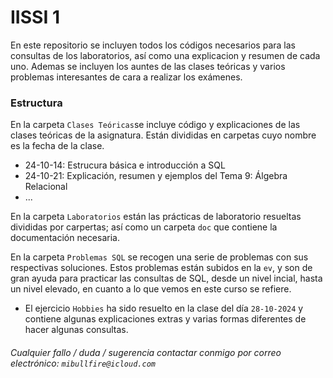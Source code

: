 # IISSI 1

En este repositorio se incluyen todos los códigos necesarios para las consultas de los laboratorios, así como una explicacion y resumen de cada uno. Ademas se incluyen los auntes de las clases teóricas y varios problemas interesantes de cara a realizar los exámenes.

### Estructura

En la carpeta `Clases Teóricas`se incluye código y explicaciones de las clases teóricas de la asignatura. Están divididas en carpetas cuyo nombre es la fecha de la clase.

- 24-10-14: Estrucura básica e introducción a SQL
- 24-10-21: Explicación, resumen y ejemplos del Tema 9: Álgebra Relacional
- ...

En la carpeta `Laboratorios` están las prácticas de laboratorio resueltas divididas por carpertas; así como un carpeta `doc` que contiene la documentación necesaria.

En la carpeta `Problemas SQL` se recogen una serie de problemas con sus respectivas soluciones. Estos problemas están subidos en la `ev`, y son de gran ayuda para practicar las consultas de SQL, desde un nivel incial, hasta un nivel elevado, en cuanto a lo que vemos en este curso se refiere.

- El ejercicio `Hobbies` ha sido resuelto en la clase del día `28-10-2024` y contiene algunas explicaciones extras y varias formas diferentes de hacer algunas consultas.

###### Cualquier fallo / duda / sugerencia contactar conmigo por correo electrónico: `mibullfire@icloud.com`

